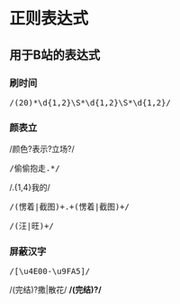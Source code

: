 # 正则表达式

## 用于B站的表达式
### 刷时间
<pre>
/(20)*\d{1,2}\S*\d{1,2}\S*\d{1,2}/  
</pre>
### 颜表立
/颜色?表示?立场?/
<pre>
/偷偷抱走.*/
</pre>
/.{1,4}我的/
<pre>
/(愣着|截图)+.+(愣着|截图)+/
</pre>
<pre>
/(汪|旺)+/
</pre>


### 屏蔽汉字
<pre>
/[\u4E00-\u9FA5]/
</pre>


/(完结)?撒|散花/
**/(完结)?/**

